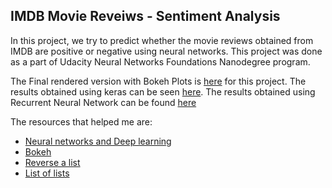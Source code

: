 ## IMDB Movie Reveiws - Sentiment Analysis

In this project, we try to predict whether the movie reviews obtained from IMDB are positive or negative using neural networks. This project was done as a part of Udacity Neural Networks Foundations Nanodegree program.

The Final rendered version with Bokeh Plots is [here](https://nbviewer.jupyter.org/github/abishekarun/IMDB-Movie-Reviews/blob/master/Sentiment_MLP.ipynb) for this project. The results obtained using keras can be seen [here](https://github.com/abishekarun/IMDB-Movie-Reviews/blob/master/Sentiment_keras.ipynb).
The results obtained using Recurrent Neural Network can be found [here](https://github.com/abishekarun/IMDB-Movie-Reviews/blob/master/Sentiment_RNN.ipynb)

The resources that helped me are:

+ [Neural networks and Deep learning](http://neuralnetworksanddeeplearning.com/chap1.html)
+ [Bokeh](http://bokeh.pydata.org/en/latest/)
+ [Reverse a list](https://dbader.org/blog/python-reverse-list)
+ [List of lists](https://stackoverflow.com/questions/12293208/how-to-create-a-list-of-lists)
